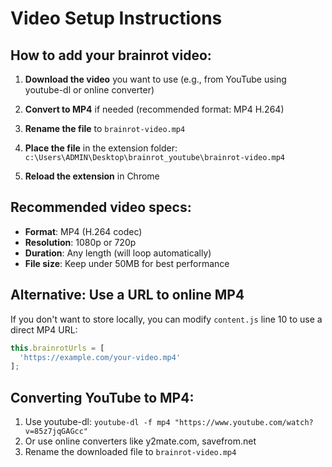 # Video Setup Instructions

## How to add your brainrot video:

1. **Download the video** you want to use (e.g., from YouTube using youtube-dl or online converter)
   
2. **Convert to MP4** if needed (recommended format: MP4 H.264)

3. **Rename the file** to `brainrot-video.mp4`

4. **Place the file** in the extension folder: `c:\Users\ADMIN\Desktop\brainrot_youtube\brainrot-video.mp4`

5. **Reload the extension** in Chrome

## Recommended video specs:
- **Format**: MP4 (H.264 codec)
- **Resolution**: 1080p or 720p
- **Duration**: Any length (will loop automatically)
- **File size**: Keep under 50MB for best performance

## Alternative: Use a URL to online MP4
If you don't want to store locally, you can modify `content.js` line 10 to use a direct MP4 URL:

```javascript
this.brainrotUrls = [
  'https://example.com/your-video.mp4'
];
```

## Converting YouTube to MP4:
1. Use youtube-dl: `youtube-dl -f mp4 "https://www.youtube.com/watch?v=85z7jqGAGcc"`
2. Or use online converters like y2mate.com, savefrom.net
3. Rename the downloaded file to `brainrot-video.mp4`
